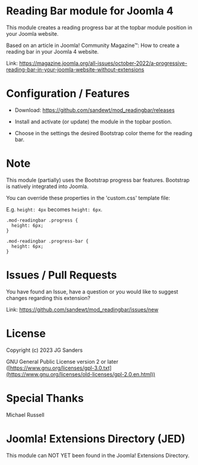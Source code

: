 # Reading Bar module for Joomla 4

This module creates a reading progress bar at the topbar module position in your Joomla website.

Based on an article in Joomla! Community Magazine™: How to create a reading bar in your Joomla 4 website.

Link: https://magazine.joomla.org/all-issues/october-2022/a-progressive-reading-bar-in-your-joomla-website-without-extensions

# Configuration / Features
- Download: https://github.com/sandewt/mod_readingbar/releases

- Install and activate (or update) the module in the topbar postion.

- Choose in the settings the desired Bootstrap color theme for the reading bar.

# Note

This module (partially) uses the Bootstrap progress bar features. Bootstrap is natively integrated into Joomla.

You can override these properties in the 'custom.css' template file:

E.g. `height: 4px` becomes `height: 6px`.

```
.mod-readingbar .progress {
  height: 6px;
}

.mod-readingbar .progress-bar {
  height: 6px;
}
```


# Issues / Pull Requests

You have found an Issue, have a question or you would like to suggest changes regarding this extension?

Link: https://github.com/sandewt/mod_readingbar/issues/new

# License

Copyright (c) 2023 JG Sanders

GNU General Public License version 2 or later ([https://www.gnu.org/licenses/gpl-3.0.txt](https://www.gnu.org/licenses/old-licenses/gpl-2.0.en.html))

# Special Thanks

Michael Russell

# Joomla! Extensions Directory (JED)

This module can NOT YET been found in the Joomla! Extensions Directory.
